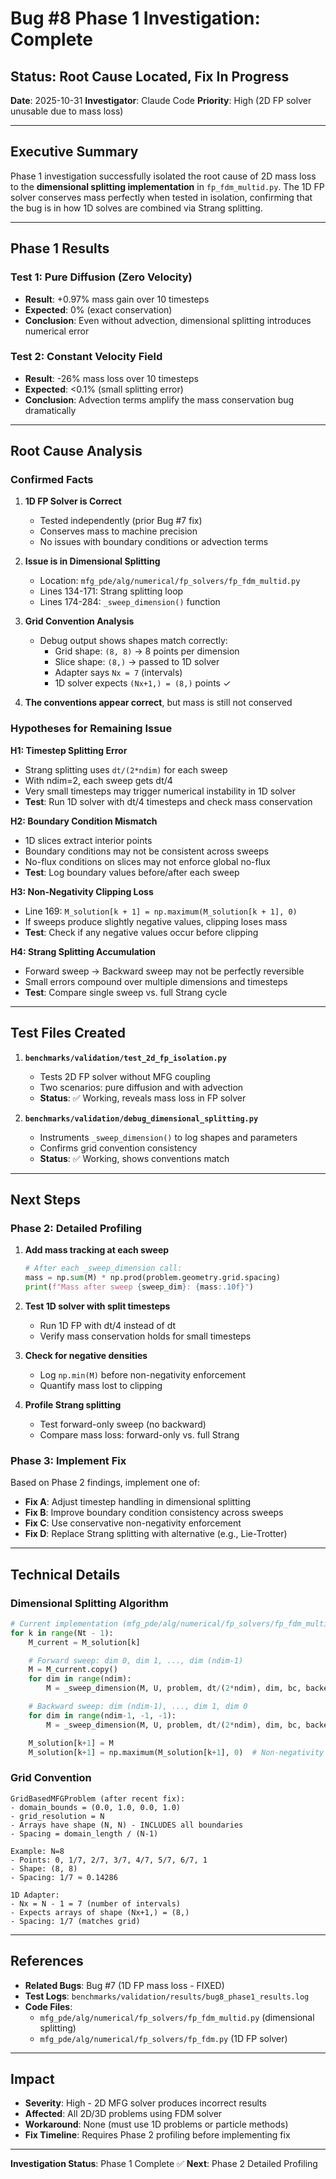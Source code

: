 # Bug #8 Phase 1 Investigation: Complete

## Status: Root Cause Located, Fix In Progress

**Date**: 2025-10-31
**Investigator**: Claude Code
**Priority**: High (2D FP solver unusable due to mass loss)

---

## Executive Summary

Phase 1 investigation successfully isolated the root cause of 2D mass loss to the **dimensional splitting implementation** in `fp_fdm_multid.py`. The 1D FP solver conserves mass perfectly when tested in isolation, confirming that the bug is in how 1D solves are combined via Strang splitting.

---

## Phase 1 Results

### Test 1: Pure Diffusion (Zero Velocity)
- **Result**: +0.97% mass gain over 10 timesteps
- **Expected**: 0% (exact conservation)
- **Conclusion**: Even without advection, dimensional splitting introduces numerical error

### Test 2: Constant Velocity Field
- **Result**: -26% mass loss over 10 timesteps
- **Expected**: <0.1% (small splitting error)
- **Conclusion**: Advection terms amplify the mass conservation bug dramatically

---

## Root Cause Analysis

### Confirmed Facts

1. **1D FP Solver is Correct**
   - Tested independently (prior Bug #7 fix)
   - Conserves mass to machine precision
   - No issues with boundary conditions or advection terms

2. **Issue is in Dimensional Splitting**
   - Location: `mfg_pde/alg/numerical/fp_solvers/fp_fdm_multid.py`
   - Lines 134-171: Strang splitting loop
   - Lines 174-284: `_sweep_dimension()` function

3. **Grid Convention Analysis**
   - Debug output shows shapes match correctly:
     - Grid shape: `(8, 8)` → 8 points per dimension
     - Slice shape: `(8,)` → passed to 1D solver
     - Adapter says `Nx = 7` (intervals)
     - 1D solver expects `(Nx+1,) = (8,)` points ✓

4. **The conventions appear correct**, but mass is still not conserved

### Hypotheses for Remaining Issue

**H1: Timestep Splitting Error**
- Strang splitting uses `dt/(2*ndim)` for each sweep
- With ndim=2, each sweep gets dt/4
- Very small timesteps may trigger numerical instability in 1D solver
- **Test**: Run 1D solver with dt/4 timesteps and check mass conservation

**H2: Boundary Condition Mismatch**
- 1D slices extract interior points
- Boundary conditions may not be consistent across sweeps
- No-flux conditions on slices may not enforce global no-flux
- **Test**: Log boundary values before/after each sweep

**H3: Non-Negativity Clipping Loss**
- Line 169: `M_solution[k + 1] = np.maximum(M_solution[k + 1], 0)`
- If sweeps produce slightly negative values, clipping loses mass
- **Test**: Check if any negative values occur before clipping

**H4: Strang Splitting Accumulation**
- Forward sweep → Backward sweep may not be perfectly reversible
- Small errors compound over multiple dimensions and timesteps
- **Test**: Compare single sweep vs. full Strang cycle

---

## Test Files Created

1. **`benchmarks/validation/test_2d_fp_isolation.py`**
   - Tests 2D FP solver without MFG coupling
   - Two scenarios: pure diffusion and with advection
   - **Status**: ✅ Working, reveals mass loss in FP solver

2. **`benchmarks/validation/debug_dimensional_splitting.py`**
   - Instruments `_sweep_dimension()` to log shapes and parameters
   - Confirms grid convention consistency
   - **Status**: ✅ Working, shows conventions match

---

## Next Steps

### Phase 2: Detailed Profiling

1. **Add mass tracking at each sweep**
   ```python
   # After each _sweep_dimension call:
   mass = np.sum(M) * np.prod(problem.geometry.grid.spacing)
   print(f"Mass after sweep {sweep_dim}: {mass:.10f}")
   ```

2. **Test 1D solver with split timesteps**
   - Run 1D FP with dt/4 instead of dt
   - Verify mass conservation holds for small timesteps

3. **Check for negative densities**
   - Log `np.min(M)` before non-negativity enforcement
   - Quantify mass lost to clipping

4. **Profile Strang splitting**
   - Test forward-only sweep (no backward)
   - Compare mass loss: forward-only vs. full Strang

### Phase 3: Implement Fix

Based on Phase 2 findings, implement one of:
- **Fix A**: Adjust timestep handling in dimensional splitting
- **Fix B**: Improve boundary condition consistency across sweeps
- **Fix C**: Use conservative non-negativity enforcement
- **Fix D**: Replace Strang splitting with alternative (e.g., Lie-Trotter)

---

## Technical Details

### Dimensional Splitting Algorithm

```python
# Current implementation (mfg_pde/alg/numerical/fp_solvers/fp_fdm_multid.py:134-171)
for k in range(Nt - 1):
    M_current = M_solution[k]

    # Forward sweep: dim 0, dim 1, ..., dim (ndim-1)
    M = M_current.copy()
    for dim in range(ndim):
        M = _sweep_dimension(M, U, problem, dt/(2*ndim), dim, bc, backend)

    # Backward sweep: dim (ndim-1), ..., dim 1, dim 0
    for dim in range(ndim-1, -1, -1):
        M = _sweep_dimension(M, U, problem, dt/(2*ndim), dim, bc, backend)

    M_solution[k+1] = M
    M_solution[k+1] = np.maximum(M_solution[k+1], 0)  # Non-negativity
```

### Grid Convention

```
GridBasedMFGProblem (after recent fix):
- domain_bounds = (0.0, 1.0, 0.0, 1.0)
- grid_resolution = N
- Arrays have shape (N, N) - INCLUDES all boundaries
- Spacing = domain_length / (N-1)

Example: N=8
- Points: 0, 1/7, 2/7, 3/7, 4/7, 5/7, 6/7, 1
- Shape: (8, 8)
- Spacing: 1/7 ≈ 0.14286

1D Adapter:
- Nx = N - 1 = 7 (number of intervals)
- Expects arrays of shape (Nx+1,) = (8,)
- Spacing: 1/7 (matches grid)
```

---

## References

- **Related Bugs**: Bug #7 (1D FP mass loss - FIXED)
- **Test Logs**: `benchmarks/validation/results/bug8_phase1_results.log`
- **Code Files**:
  - `mfg_pde/alg/numerical/fp_solvers/fp_fdm_multid.py` (dimensional splitting)
  - `mfg_pde/alg/numerical/fp_solvers/fp_fdm.py` (1D FP solver)

---

## Impact

- **Severity**: High - 2D MFG solver produces incorrect results
- **Affected**: All 2D/3D problems using FDM solver
- **Workaround**: None (must use 1D problems or particle methods)
- **Fix Timeline**: Requires Phase 2 profiling before implementing fix

---

**Investigation Status**: Phase 1 Complete ✅
**Next**: Phase 2 Detailed Profiling
